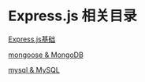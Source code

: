 # Express.js 相关目录

[Express.js基础](./Express.md)

[mongoose & MongoDB](./mongoose+MongoDB.md)

[mysql & MySQL](./mysql+MySQL.md)